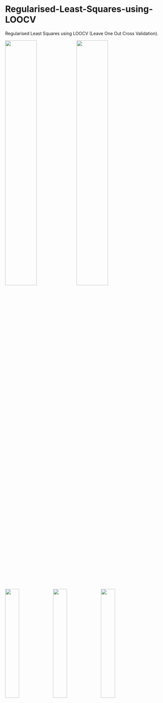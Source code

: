 # Regularised-Least-Squares-using-LOOCV
Regularised Least Squares using LOOCV (Leave One Out Cross Validation).

<img src="https://cloud.githubusercontent.com/assets/16852003/20928079/739145a2-bbc4-11e6-803e-1e9abaefa288.png" width="45%"></img> <img src="https://cloud.githubusercontent.com/assets/16852003/20928082/73b1e4f6-bbc4-11e6-8e3b-bb7cd73e8d87.png" width="45%"></img> 

<img src="https://cloud.githubusercontent.com/assets/16852003/20928080/73a4c744-bbc4-11e6-8b17-a3f431f8993b.png" width="30%"></img> <img src="https://cloud.githubusercontent.com/assets/16852003/20928081/73b17c50-bbc4-11e6-9289-4103762241d7.png" width="30%"></img> <img src="https://cloud.githubusercontent.com/assets/16852003/20928083/73b26462-bbc4-11e6-8a3c-ea6215cbb9f5.png" width="30%"></img> 
